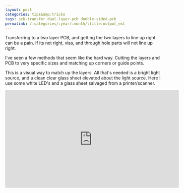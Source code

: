 ```yaml
---
layout: post
categories: tips&amp;tricks
tags: pcb-transfer dual-layer-pcb double-sided-pcb
permalink: /:categories/:year/:month/:title:output_ext
---
```



Transferring to a two layer PCB, and getting the two layers to line up right can be a pain. If its not right, vias, and through hole parts will not line up right.

I've seen a few methods that seem like the hard way. Cutting the layers and PCB to very specific sizes and matching up corners or guide points.

This is a visual way to match up the layers. All that's needed is a bright light source, and a clean clear glass sheet elevated about the light source. Here I use some white LED's and a glass sheet salvaged from a printer/scanner.

<iframe width="560" height="315" src="https://www.youtube.com/embed/yYOqUEfF630" frameborder="0" allow="autoplay; encrypted-media" allowfullscreen></iframe>
